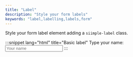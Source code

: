 ```yaml
---
title: "Label"
description: "Style your form labels"
keywords: "label,labelling,labels,form"
---
```


Style your form label element adding a `siimple-label` class.

:::snippet lang="html" title="Basic label"
<label class="siimple-label">Type your name: </label>
<input type="text" class="siimple-input" placeholder="Your name">
:::

